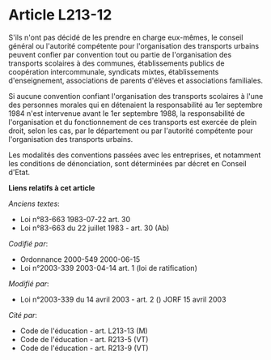 # Article L213-12

S'ils n'ont pas décidé de les prendre en charge eux-mêmes, le conseil général ou l'autorité compétente pour l'organisation
des transports urbains peuvent confier par convention tout ou partie de l'organisation des transports scolaires à des
communes, établissements publics de coopération intercommunale, syndicats mixtes, établissements d'enseignement, associations
de parents d'élèves et associations familiales.

Si aucune convention confiant l'organisation des transports scolaires à l'une des personnes morales qui en détenaient la
responsabilité au 1er septembre 1984 n'est intervenue avant le 1er septembre 1988, la responsabilité de l'organisation et du
fonctionnement de ces transports est exercée de plein droit, selon les cas, par le département ou par l'autorité compétente
pour l'organisation des transports urbains.

Les modalités des conventions passées avec les entreprises, et notamment les conditions de dénonciation, sont déterminées par
décret en Conseil d'Etat.

**Liens relatifs à cet article**

_Anciens textes_:

  - Loi n°83-663 1983-07-22 art. 30
  - Loi n°83-663 du 22 juillet 1983 - art. 30 (Ab)

_Codifié par_:

  - Ordonnance 2000-549 2000-06-15
  - Loi n°2003-339 2003-04-14 art. 1 (loi de ratification)

_Modifié par_:

  - Loi n°2003-339 du 14 avril 2003 - art. 2 () JORF 15 avril 2003

_Cité par_:

  - Code de l'éducation - art. L213-13 (M)
  - Code de l'éducation - art. R213-5 (VT)
  - Code de l'éducation - art. R213-9 (VT)
